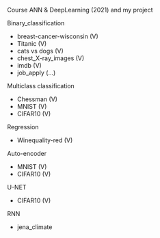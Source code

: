 Course ANN & DeepLearning (2021) and my project

Binary_classification
  + breast-cancer-wisconsin (V)
  + Titanic (V)
  + cats vs dogs (V)
  + chest_X-ray_images (V)
  + imdb (V)
  + job_apply (...)

Multiclass classification
  + Chessman  (V)
  + MNIST (V)
  + CIFAR10 (V)

Regression
  + Winequality-red (V)

Auto-encoder
  + MNIST (V)
  + CIFAR10 (V)

U-NET
  + CIFAR10 (V)

RNN
  + jena_climate
